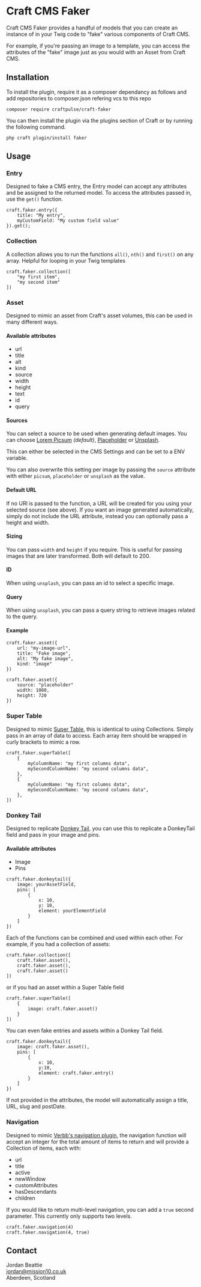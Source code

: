 # Craft CMS Faker

Craft CMS Faker provides a handful of models that you can create an instance of in your Twig code to "fake" various components of Craft CMS. 

For example, if you're passing an image to a template, you can access the attributes of the "fake" image just as you would with an Asset from Craft CMS.

## Installation
To install the plugin, require it as a composer dependancy as follows and add repositories to composer.json refering vcs to this repo 
```
composer require craftpulse/craft-faker
```

You can then install the plugin via the plugins section of Craft or by running the following command. 
```
php craft plugin/install faker
```

## Usage 

### Entry
Designed to fake a CMS entry, the Entry model can accept any attributes and be assigned to the returned model.
To access the attributes passed in, use the `get()` function.
```
craft.faker.entry({
    title: "My entry", 
    myCustomField: "My custom field value"
}).get();
```

### Collection
A collection allows you to run the functions `all()`, `nth()` and `first()` on any array. Helpful for looping in your Twig templates
```
craft.faker.collection([
    "my first item", 
    "my second item"
])
```

### Asset
Designed to mimic an asset from Craft's asset volumes, this can be used in many different ways. 

#### Available attributes
- url
- title
- alt
- kind
- source
- width 
- height
- text
- id
- query

#### Sources
You can select a source to be used when generating default images. You can choose [Lorem Picsum](https://picsum.photos) _(default)_, [Placeholder](https://placeholder.com) or [Unsplash](https_://unsplash.com/). 

This can either be selected in the CMS Settings and can be set to a ENV variable. 

You can also overwrite this setting per image by passing the `source` attribute with either `picsum`, `placeholder` or `unsplash` as the value. 

#### Default URL
If no URl is passed to the function, a URL will be created for you using your selected source (see above). 
If you want an image generated automatically, simply do not include the URL attribute, instead you can optionally pass a height and width. 

#### Sizing
You can pass `width` and `height` if you require. This is useful for passing images that are later transformed. Both will default to 200. 

#### ID
When using `unsplash`, you can pass an id to select a specific image.

#### Query
When using `unsplash`, you can pass a query string to retrieve images related to the query.

#### Example

```
craft.faker.asset({
    url: "my-image-url", 
    title: "Fake image", 
    alt: "My fake image", 
    kind: "image"
})

craft.faker.asset({
    source: "placeholder"
    width: 1080, 
    height: 720
})
```

### Super Table
Designed to mimic [Super Table](https://verbb.io/craft-plugins/super-table/features), this is identical to using Collections. Simply pass in an array of data to access. 
Each array item should be wrapped in curly brackets to mimic a row. 

```
craft.faker.superTable([
    {
        myColumnName: "my first columns data", 
        mySecondColumnName: "my second columns data", 
    },
    {
        myColumnName: "my first columns data", 
        mySecondColumnName: "my second columns data", 
    },
])
```

### Donkey Tail
Designed to replicate [Donkey Tail](https://simplygoodwork.com/blog/donkeytail-use-cases-for-craft-cms), you can use this to replicate a DonkeyTail field and pass in your image and pins.

#### Available attributes
- Image
- Pins

```
craft.faker.donkeytail({
    image: yourAssetField, 
    pins: [
        {
            x: 10, 
            y: 10, 
            element: yourElementField
        }
    ]
})
```

Each of the functions can be combined and used within each other. For example, if you had a collection of assets:

```
craft.faker.collection([
    craft.faker.asset(),
    craft.faker.asset(),
    craft.faker.asset()
])
```

or if you had an asset within a Super Table field

```
craft.faker.superTable([
    {
        image: craft.faker.asset()
    }
])
```

You can even fake entries and assets within a Donkey Tail field. 

```
craft.faker.donkeytail({
    image: craft.faker.asset(), 
    pins: [
        {
            x: 10, 
            y:10, 
            element: craft.faker.entry()
        }
    ]
})
```

If not provided in the attributes, the model will automatically assign a title, URL, slug and postDate.


### Navigation
Designed to mimic [Verbb's navigation plugin](https://verbb.io/craft-plugins/navigation/features), the navigation function will accept an integer for the total amount of items to return and will provide a Collection of items, each with: 
- url
- title
- active
- newWindow
- customAttributes
- hasDescendants
- children

If you would like to return multi-level navigation, you can add a `true` second parameter. This currently only supports two levels.

```
craft.faker.navigation(4)
craft.faker.navigation(4, true)
```

## Contact 
Jordan Beattie <br>
jordan@mission10.co.uk <br>
Aberdeen, Scotland
